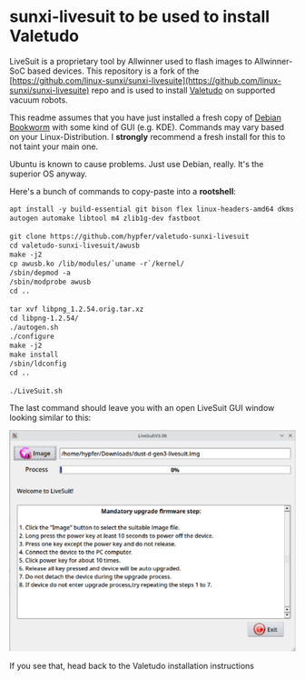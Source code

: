 # sunxi-livesuit to be used to install Valetudo

LiveSuit is a proprietary tool by Allwinner used to flash images to Allwinner-SoC based devices.
This repository is a fork of the [https://github.com/linux-sunxi/sunxi-livesuite](https://github.com/linux-sunxi/sunxi-livesuite) repo and is used to install [Valetudo](https://github.com/hypfer/Valetudo) on supported vacuum robots.

This readme assumes that you have just installed a fresh copy of [Debian Bookworm](https://www.debian.org/releases/bookworm/) with some kind of GUI (e.g. KDE).
Commands may vary based on your Linux-Distribution. I **strongly** recommend a fresh install for this to not taint your main one.

Ubuntu is known to cause problems. Just use Debian, really. It's the superior OS anyway.

Here's a bunch of commands to copy-paste into a **rootshell**:
```
apt install -y build-essential git bison flex linux-headers-amd64 dkms autogen automake libtool m4 zlib1g-dev fastboot

git clone https://github.com/hypfer/valetudo-sunxi-livesuit
cd valetudo-sunxi-livesuit/awusb
make -j2
cp awusb.ko /lib/modules/`uname -r`/kernel/
/sbin/depmod -a
/sbin/modprobe awusb
cd ..

tar xvf libpng_1.2.54.orig.tar.xz
cd libpng-1.2.54/
./autogen.sh
./configure
make -j2
make install
/sbin/ldconfig
cd ..

./LiveSuit.sh
```

The last command should leave you with an open LiveSuit GUI window looking similar to this:

![livesuit.png](livesuit.png)

If you see that, head back to the Valetudo installation instructions
